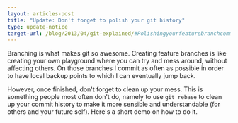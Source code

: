 ```yaml
---
layout: articles-post
title: "Update: Don't forget to polish your git history"
type: update-notice
target-url: /blog/2013/04/git-explained/#Polishingyourfeaturebranchcommits
---
```


Branching is what makes git so awesome. Creating feature branches is like creating your own playground where you can try and mess around, without affecting others. On those branches I commit as often as possible in order to have local backup points to which I can eventually jump back.

However, once finished, don't forget to clean up your mess. This is something people most often don't do, namely to use `git rebase` to clean up your commit history to make it more sensible and understandable (for others and your future self). Here's a short demo on how to do it.